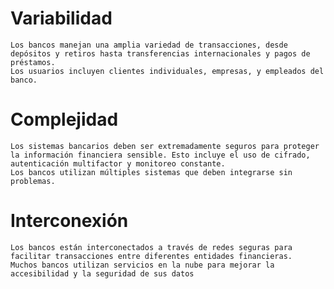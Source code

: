 # Variabilidad
    Los bancos manejan una amplia variedad de transacciones, desde depósitos y retiros hasta transferencias internacionales y pagos de préstamos.
    Los usuarios incluyen clientes individuales, empresas, y empleados del banco.

# Complejidad
    Los sistemas bancarios deben ser extremadamente seguros para proteger la información financiera sensible. Esto incluye el uso de cifrado, autenticación multifactor y monitoreo constante.
    Los bancos utilizan múltiples sistemas que deben integrarse sin problemas.

# Interconexión

    Los bancos están interconectados a través de redes seguras para facilitar transacciones entre diferentes entidades financieras.
    Muchos bancos utilizan servicios en la nube para mejorar la accesibilidad y la seguridad de sus datos
